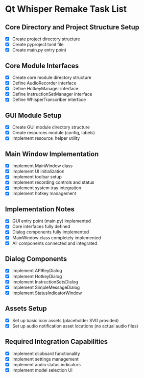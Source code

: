 # Qt Whisper Remake Task List

## Core Directory and Project Structure Setup
- [x] Create project directory structure
- [x] Create pyproject.toml file
- [x] Create main.py entry point

## Core Module Interfaces
- [x] Create core module directory structure
- [x] Define AudioRecorder interface
- [x] Define HotkeyManager interface
- [x] Define InstructionSetManager interface
- [x] Define WhisperTranscriber interface

## GUI Module Setup
- [x] Create GUI module directory structure
- [x] Create resources module (config, labels)
- [x] Implement resource_helper utility

## Main Window Implementation
- [x] Implement MainWindow class
- [x] Implement UI initialization
- [x] Implement toolbar setup
- [x] Implement recording controls and status
- [x] Implement system tray integration
- [x] Implement hotkey management

## Implementation Notes
- [x] GUI entry point (main.py) implemented
- [x] Core interfaces fully defined
- [x] Dialog components fully implemented
- [x] MainWindow class completely implemented
- [x] All components connected and integrated

## Dialog Components
- [x] Implement APIKeyDialog
- [x] Implement HotkeyDialog
- [x] Implement InstructionSetsDialog
- [x] Implement SimpleMessageDialog
- [x] Implement StatusIndicatorWindow

## Assets Setup
- [x] Set up basic icon assets (placeholder SVG provided)
- [x] Set up audio notification asset locations (no actual audio files)

## Required Integration Capabilities
- [x] Implement clipboard functionality
- [x] Implement settings management
- [x] Implement audio status indicators
- [x] Implement model selection UI